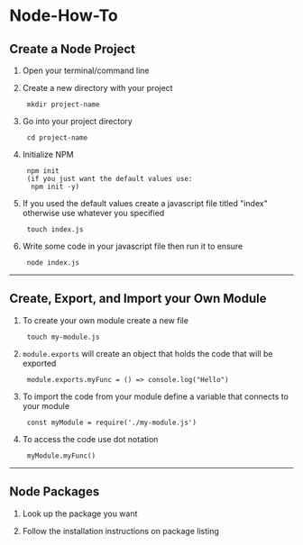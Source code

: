 # Node-How-To

## Create a Node Project
1. Open your terminal/command line

1. Create a new directory with your project

        mkdir project-name
1. Go into your project directory

        cd project-name
1. Initialize NPM
        
        npm init
        (if you just want the default values use:
         npm init -y)
1. If you used the default values create a javascript file titled "index" otherwise use whatever you specified

        touch index.js

1. Write some code in your javascript file then run it to ensure 

        node index.js
---
## Create, Export, and Import your Own Module
1. To create your own module create a new file 

        touch my-module.js
1. ```module.exports``` will create an object that holds the code that will be exported

        module.exports.myFunc = () => console.log("Hello")
1. To import the code from your module define a variable that connects to your module

        const myModule = require('./my-module.js')
1. To access the code use dot notation

        myModule.myFunc()
---
## Node Packages
1. Look up the package you want

1. Follow the installation instructions on package listing
